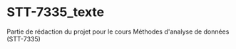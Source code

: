 # STT-7335_texte
Partie de rédaction du projet pour le cours Méthodes d'analyse de données (STT-7335)
